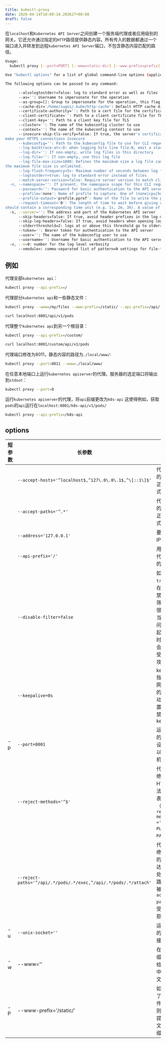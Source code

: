 ```yaml
---
title: kubectl-proxy
date: 2020-04-14T10:09:14.202627+08:00
draft: false
---
```


在`localhost`和`Kubernetes API Server`之间创建一个服务端代理或者应用级别的网关。它还允许通过指定的`HTTP`路径提供静态内容。所有传入的数据都通过一个端口进入并转发到远程`kubernetes API Server`端口，不包含静态内容匹配的路径。

```bash
Usage:
  kubectl proxy [--port=PORT] [--www=static-dir] [--www-prefix=prefix] [--api-prefix=prefix] [options]

Use "kubectl options" for a list of global command-line options (applies to all commands).

The following options can be passed to any command:

      --alsologtostderr=false: log to standard error as well as files
      --as='': Username to impersonate for the operation
      --as-group=[]: Group to impersonate for the operation, this flag can be repeated to specify multiple groups.
      --cache-dir='/home/sugoi/.kube/http-cache': Default HTTP cache directory
      --certificate-authority='': Path to a cert file for the certificate authority
      --client-certificate='': Path to a client certificate file for TLS
      --client-key='': Path to a client key file for TLS
      --cluster='': The name of the kubeconfig cluster to use
      --context='': The name of the kubeconfig context to use
      --insecure-skip-tls-verify=false: If true, the server's certificate will not be checked for validity. This will
make your HTTPS connections insecure
      --kubeconfig='': Path to the kubeconfig file to use for CLI requests.
      --log-backtrace-at=:0: when logging hits line file:N, emit a stack trace
      --log-dir='': If non-empty, write log files in this directory
      --log-file='': If non-empty, use this log file
      --log-file-max-size=1800: Defines the maximum size a log file can grow to. Unit is megabytes. If the value is 0,
the maximum file size is unlimited.
      --log-flush-frequency=5s: Maximum number of seconds between log flushes
      --logtostderr=true: log to standard error instead of files
      --match-server-version=false: Require server version to match client version
  -n, --namespace='': If present, the namespace scope for this CLI request
      --password='': Password for basic authentication to the API server
      --profile='none': Name of profile to capture. One of (none|cpu|heap|goroutine|threadcreate|block|mutex)
      --profile-output='profile.pprof': Name of the file to write the profile to
      --request-timeout='0': The length of time to wait before giving up on a single server request. Non-zero values
should contain a corresponding time unit (e.g. 1s, 2m, 3h). A value of zero means don't timeout requests.
  -s, --server='': The address and port of the Kubernetes API server
      --skip-headers=false: If true, avoid header prefixes in the log messages
      --skip-log-headers=false: If true, avoid headers when opening log files
      --stderrthreshold=2: logs at or above this threshold go to stderr
      --token='': Bearer token for authentication to the API server
      --user='': The name of the kubeconfig user to use
      --username='': Username for basic authentication to the API server
  -v, --v=0: number for the log level verbosity
      --vmodule=: comma-separated list of pattern=N settings for file-filtered logging
```

## 例如

代理全部`kubernetes api`：

```bash
kubectl proxy --api-prefix=/
```

代理部分`kubernetes api`和一些静态文件：

```bash
kubectl proxy --www=/my/files --www-prefix=/static/ --api-prefix=/api/

curl localhost:8001/api/v1/pods
```

代理整个`kubernetes api`到另一个根目录：

```bash
kubectl proxy --api-prefix=/custom/

curl localhost:8001/custom/api/v1/pods
```

代理端口修改为8011，静态内容的路径为`./local/www/`:

```bash
kubectl proxy --port=8011 --www=./local/www/
```

在任意本地端口上运行`kubernetes apiserver`的代理。服务器的选定端口将输出到`stdout`：

```bash
kubectl proxy --port=0
```

运行`kubernetes apiserver`的代理，将`api`前缀更改为`k8s-api`
这使得例如，获取`pods`的`api`运行在`localhost:8001/k8s-api/v1/pods/`

```bash
kubectl proxy --api-prefix=/k8s-api
```

## options

| 短参数 | 长参数                                                           | 解释                                                                                                  |
| ------ | ---------------------------------------------------------------- | ----------------------------------------------------------------------------------------------------- |
|        | `--accept-hosts='^localhost$,^127\.0\.0\.1$,^\[::1\]$'`          | 代理接受的主机的正则表达式                                                                            |
|        | `--accept-paths='^.*'`                                           | 代理接受的路径的正则表达式                                                                            |
|        | `--address='127.0.0.1'`                                          | 要服务的IP地址                                                                                        |
|        | `--api-prefix='/'`                                               | 用于提供代理API的前缀                                                                                 |
|        | `--disable-filter=false`                                         | 如果为`true`，则在代理中禁用请求筛选。 这很危险，当与可访问端口一起使用时，可能会使容易受到`XSRF`攻击 |
|        | `--keepalive=0s`                                                 | keepalive指定活动网络连接的保持活动期。 设置为`0`以禁用keepalive                                      |
| -p     | `--port=8001`                                                    | 运行代理的端口。 设置为`0`以选择随机端口                                                              |
|        | `--reject-methods='^$'`                                          | 代理应拒绝的HTTP方法的正则表达式（例如`--reject-methods ='POST，PUT，PATCH'`）                        |
|        | `--reject-paths='^/api/.*/pods/.*/exec,^/api/.*/pods/.*/attach'` | 代理应拒绝的路径的正则表达式。此处指定的路径即使被`--accept-paths`接受也将被拒绝。                    |
| -u     | `--unix-socket=''`                                               | 运行代理的Unix套接字                                                                                  |
| -w     | --www=''                                                         | 在指定前缀下提供给定目录中的静态文件                                                                  |
| -P     | --www-prefix='/static/'                                          | 如果指定了静态文件目录，则在下面提供静态文件的前缀                                                    |

